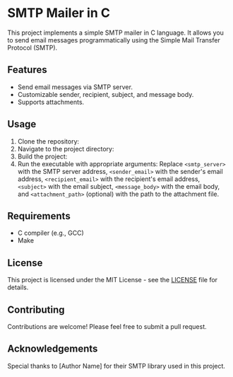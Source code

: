 # SMTP Mailer in C

This project implements a simple SMTP mailer in C language. It allows you to send email messages programmatically using the Simple Mail Transfer Protocol (SMTP).

## Features

- Send email messages via SMTP server.
- Customizable sender, recipient, subject, and message body.
- Supports attachments.

## Usage

1. Clone the repository:
2. Navigate to the project directory:
3. Build the project:
4. Run the executable with appropriate arguments:
Replace `<smtp_server>` with the SMTP server address, `<sender_email>` with the sender's email address, `<recipient_email>` with the recipient's email address, `<subject>` with the email subject, `<message_body>` with the email body, and `<attachment_path>` (optional) with the path to the attachment file.

## Requirements

- C compiler (e.g., GCC)
- Make

## License

This project is licensed under the MIT License - see the [LICENSE](LICENSE) file for details.

## Contributing

Contributions are welcome! Please feel free to submit a pull request.

## Acknowledgements

Special thanks to [Author Name] for their SMTP library used in this project.

